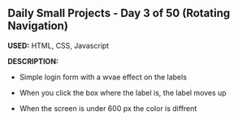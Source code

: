 ## Daily Small Projects - Day 3 of 50 (Rotating Navigation) 

**USED:** HTML, CSS, Javascript

**DESCRIPTION:** 
* Simple login form with a wvae effect on the labels 

* When you click the box where the label is, the label moves up

* When the screen is under 600 px the color is diffrent 
